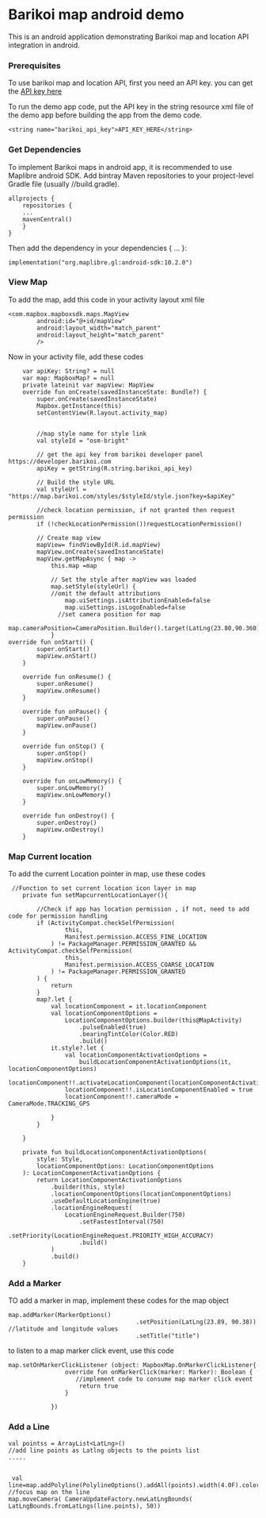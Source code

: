 # Barikoi map android demo

This is an android application demonstrating Barikoi map and  location API integration in android.


### Prerequisites
To use barikoi map and location API, first you need an API key. you can get the [API key here](http://developer.barikoi.com "API key here")

To run the demo app code, put the API key in the string resource xml file of the demo app before building the app from the demo code.

```
<string name="barikoi_api_key">API_KEY_HERE</string>

```

### Get Dependencies
To implement Barikoi maps in android app, it is recommended to use Maplibre android SDK. 
Add bintray Maven repositories to your project-level Gradle file (usually <project>/<app-module>/build.gradle).

```
allprojects {
    repositories {
    ...
    mavenCentral()
    }
}
```

Then add the dependency in your dependencies { ... }:
```
implementation("org.maplibre.gl:android-sdk:10.2.0")
```
### View Map
To add the map, add this code in your activity layout xml file
```
<com.mapbox.mapboxsdk.maps.MapView
        android:id="@+id/mapView"
        android:layout_width="match_parent"
        android:layout_height="match_parent"
        />
```

Now in your activity file, add these codes
```
	var apiKey: String? = null
    var map: MapboxMap? = null
    private lateinit var mapView: MapView
    override fun onCreate(savedInstanceState: Bundle?) {
        super.onCreate(savedInstanceState)
        Mapbox.getInstance(this)
        setContentView(R.layout.activity_map)

		
        //map style name for style link
        val styleId = "osm-bright"

        // get the api key from barikoi developer panel https://developer.barikoi.com
        apiKey = getString(R.string.barikoi_api_key)

        // Build the style URL
        val styleUrl = "https://map.barikoi.com/styles/$styleId/style.json?key=$apiKey"

        //check location permission, if not granted then request permission
        if (!checkLocationPermission())requestLocationPermission()

        // Create map view
        mapView= findViewById(R.id.mapView)
        mapView.onCreate(savedInstanceState)
        mapView.getMapAsync { map ->
            this.map =map

            // Set the style after mapView was loaded
            map.setStyle(styleUrl) {
			//omit the default attributions
                map.uiSettings.isAttributionEnabled=false
                map.uiSettings.isLogoEnabled=false
              //set camera position for map
			  map.cameraPosition=CameraPosition.Builder().target(LatLng(23.80,90.360)).zoom(14.0).build()
            }
override fun onStart() {
        super.onStart()
        mapView.onStart()
    }

    override fun onResume() {
        super.onResume()
        mapView.onResume()
    }

    override fun onPause() {
        super.onPause()
        mapView.onPause()
    }

    override fun onStop() {
        super.onStop()
        mapView.onStop()
    }

    override fun onLowMemory() {
        super.onLowMemory()
        mapView.onLowMemory()
    }

    override fun onDestroy() {
        super.onDestroy()
        mapView.onDestroy()
    }
```

### Map Current location
To add the current Location pointer in map, use these codes

```
 //Function to set current location icon layer in map
    private fun setMapcurrentLocationLayer(){

        //Check if app has location permission , if not, need to add code for permission handling
        if (ActivityCompat.checkSelfPermission(
                this,
                Manifest.permission.ACCESS_FINE_LOCATION
            ) != PackageManager.PERMISSION_GRANTED && ActivityCompat.checkSelfPermission(
                this,
                Manifest.permission.ACCESS_COARSE_LOCATION
            ) != PackageManager.PERMISSION_GRANTED
        ) {
            return
        }
        map?.let {
            val locationComponent = it.locationComponent
            val locationComponentOptions =
                LocationComponentOptions.builder(this@MapActivity)
                    .pulseEnabled(true)
                    .bearingTintColor(Color.RED)
                    .build()
            it.style?.let {
                val locationComponentActivationOptions =
                    buildLocationComponentActivationOptions(it, locationComponentOptions)
                locationComponent!!.activateLocationComponent(locationComponentActivationOptions)
                locationComponent!!.isLocationComponentEnabled = true
                locationComponent!!.cameraMode = CameraMode.TRACKING_GPS

            }
        }

    }

    private fun buildLocationComponentActivationOptions(
        style: Style,
        locationComponentOptions: LocationComponentOptions
    ): LocationComponentActivationOptions {
        return LocationComponentActivationOptions
            .builder(this, style)
            .locationComponentOptions(locationComponentOptions)
            .useDefaultLocationEngine(true)
            .locationEngineRequest(
                LocationEngineRequest.Builder(750)
                    .setFastestInterval(750)
                    .setPriority(LocationEngineRequest.PRIORITY_HIGH_ACCURACY)
                    .build()
            )
            .build()
    }
```

### Add a Marker
TO add a marker in map, implement these codes for the map object
```
map.addMarker(MarkerOptions()
                                    .setPosition(LatLng(23.89, 90.38)) //latitude and longitude values
                                    .setTitle("title")
```
to listen to a map marker click event, use this code
```
map.setOnMarkerClickListener (object: MapboxMap.OnMarkerClickListener{
                override fun onMarkerClick(marker: Marker): Boolean {
                   //implement code to consume map marker click event
                    return true
                }

            })
```

### Add a Line
```
val pointss = ArrayList<LatLng>()
//add line points as Latlng objects to the points list
.....


 val line=map.addPolyline(PolylineOptions().addAll(points).width(4.0F).color(Color.BLUE))
//focus map on the line
map.moveCamera( CameraUpdateFactory.newLatLngBounds( LatLngBounds.fromLatLngs(line.points), 50))
```